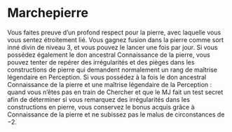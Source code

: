 # Marchepierre

<p>Vous faites preuve d’un profond respect pour la pierre, avec laquelle vous vous sentez étroitement lié. Vous gagnez fusion dans la pierre comme sort inné divin de niveau 3, et vous pouvez le lancer une fois par jour. Si vous possédez également le don ancestral Connaissance de la pierre, vous pouvez tenter de repérer des irrégularités et des pièges dans les constructions de pierre qui demandent normalement un rang de maîtrise légendaire en Perception. Si vous possédez à la fois le don ancestral Connaissance de la pierre et une maîtrise légendaire de la Perception : quand vous n’êtes pas en train de Chercher et que le MJ fait un test secret afin de déterminer si vous remarquez des irrégularités dans les constructions en pierre, vous conservez le bonus acquis grâce à Connaissance de la pierre et ne subissez pas le malus de circonstances de −2.</p>